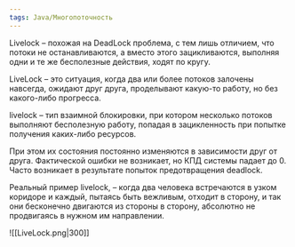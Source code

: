 ```yaml
---
tags: Java/Многопоточность
---
```

Livelock – похожая на DeadLock проблема, с тем лишь отличием, что потоки не останавливаются, а вместо этого зацикливаются, выполняя одни и те же бесполезные действия, ходят по кругу.

LiveLock – это ситуация, когда два или более потоков залочены навсегда, ожидают друг друга, проделывают какую-то работу, но без какого-либо прогресса.

livelock – тип взаимной блокировки, при котором несколько потоков выполняют бесполезную работу, попадая в зацикленность при попытке получения каких-либо ресурсов.

При этом их состояния постоянно изменяются в зависимости друг от друга. Фактической ошибки не возникает, но КПД системы падает до 0. Часто возникает в результате попыток предотвращения deadlock.

Реальный пример livelock, – когда два человека встречаются в узком коридоре и каждый, пытаясь быть вежливым, отходит в сторону, и так они бесконечно двигаются из стороны в сторону, абсолютно не продвигаясь в нужном им направлении.

![[LiveLock.png|300]]
